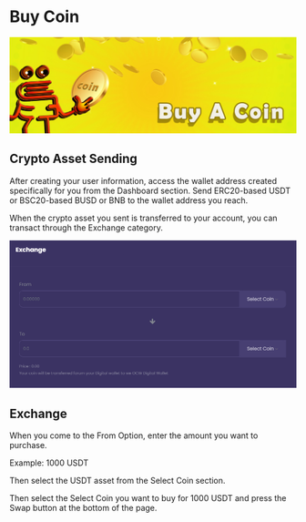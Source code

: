 # Buy Coin

![Please make sure that the crypto wallet addresses you send and withdraw from are correct.](<../.gitbook/assets/1415x475  - Banner- buy a coin.jpg>)

## Crypto Asset Sending



After creating your user information, access the wallet address created specifically for you from the Dashboard section. Send ERC20-based USDT or BSC20-based BUSD or BNB to the wallet address you reach.



When the crypto asset you sent is transferred to your account, you can transact through the Exchange category.



![](<../.gitbook/assets/1 (2).png>)

## Exchange&#x20;



When you come to the From Option, enter the amount you want to purchase.&#x20;

Example: 1000 USDT&#x20;

Then select the USDT asset from the Select Coin section.



Then select the Select Coin you want to buy for 1000 USDT and press the Swap button at the bottom of the page.

